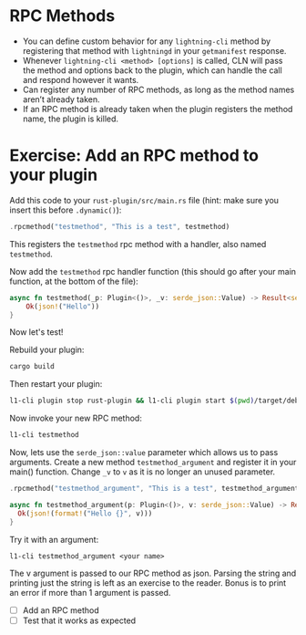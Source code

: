 # RPC Methods

- You can define custom behavior for any `lightning-cli` method by registering
  that method with `lightningd` in your `getmanifest` response.
- Whenever `lightning-cli <method> [options]` is called, CLN will pass the
  method and options back to the plugin, which can handle the call and respond
  however it wants.
- Can register any number of RPC methods, as long as the method names aren’t
  already taken.
- If an RPC method is already taken when the plugin registers the method name,
  the plugin is killed.

# Exercise: Add an RPC method to your plugin

Add this code to your `rust-plugin/src/main.rs` file (hint: make sure you insert
this before `.dynamic()`):

```rust
.rpcmethod("testmethod", "This is a test", testmethod)
```

This registers the `testmethod` rpc method with a handler, also named
`testmethod`.

Now add the `testmethod` rpc handler function (this should go after your main
function, at the bottom of the file):

```rust
async fn testmethod(_p: Plugin<()>, _v: serde_json::Value) -> Result<serde_json::Value, Error> {
    Ok(json!("Hello"))
}
```

Now let's test!

Rebuild your plugin:

```sh
cargo build
```

Then restart your plugin:

```sh
l1-cli plugin stop rust-plugin && l1-cli plugin start $(pwd)/target/debug/rust-plugin
```

Now invoke your new RPC method:

```sh
l1-cli testmethod
```

Now, lets use the `serde_json::value` parameter which allows us to pass arguments.
Create a new method `testmethod_argument` and register it in your main() function.
Change `_v` to `v` as it is no longer an unused parameter.

```rust
.rpcmethod("testmethod_argument", "This is a test", testmethod_argument)
```

```rust
async fn testmethod_argument(p: Plugin<()>, v: serde_json::Value) -> Result<serde_json::Value, Error> {
  Ok(json!(format!("Hello {}", v)))
}
```

Try it with an argument:

```
l1-cli testmethod_argument <your name>
```

The v argument is passed to our RPC method as json.
Parsing the string and printing just the string is left as an exercise to the reader.
Bonus is to print an error if more than 1 argument is passed.

- [ ] Add an RPC method
- [ ] Test that it works as expected
